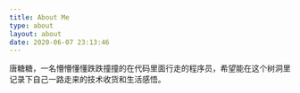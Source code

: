 ```yaml
---
title: About Me
type: about
layout: about
date: 2020-06-07 23:13:46
---
```

唐糖糖，一名懵懵懂懂跌跌撞撞的在代码里面行走的程序员，希望能在这个树洞里记录下自己一路走来的技术收货和生活感悟。

